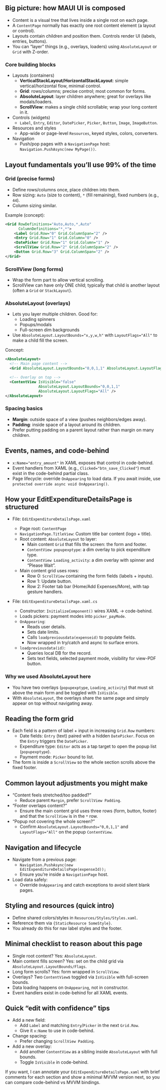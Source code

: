 
## Big picture: how MAUI UI is composed

- Content is a visual tree that lives inside a single root on each page.
- A `ContentPage` normally has exactly one root content element (a layout or control).
- Layouts contain children and position them. Controls render UI (labels, entries, buttons).
- You can “layer” things (e.g., overlays, loaders) using `AbsoluteLayout` or `Grid` with Z-order.

### Core building blocks

- Layouts (containers)
  - **VerticalStackLayout/HorizontalStackLayout**: simple vertical/horizontal flow, minimal control.
  - **Grid**: rows/columns; precise control; most common for forms.
  - **AbsoluteLayout**: layer children anywhere; great for overlays like modals/loaders.
  - **ScrollView**: makes a single child scrollable; wrap your long content in it.
- Controls (widgets)
  - `Label`, `Entry`, `Editor`, `DatePicker`, `Picker`, `Button`, `Image`, `ImageButton`.
- Resources and styles
  - App-wide or page-level `Resources`, keyed styles, colors, converters.
- Navigation
  - Push/pop pages with a `NavigationPage` host: `Navigation.PushAsync(new MyPage())`.

## Layout fundamentals you’ll use 99% of the time

### Grid (precise forms)

- Define rows/columns once, place children into them.
- Row sizing: `Auto` (size to content), `*` (fill remaining), fixed numbers (e.g., `44`).
- Column sizing similar.

Example (concept):
```xml
<Grid RowDefinitions="Auto,Auto,*,Auto"
      ColumnDefinitions="*,*">
    <Label Grid.Row="0" Grid.ColumnSpan="2" />
    <Entry Grid.Row="1" Grid.Column="0" />
    <DatePicker Grid.Row="1" Grid.Column="1" />
    <ScrollView Grid.Row="2" Grid.ColumnSpan="2" />
    <Button Grid.Row="3" Grid.ColumnSpan="2" />
</Grid>
```

### ScrollView (long forms)

- Wrap the form part to allow vertical scrolling.
- ScrollView can have only ONE child; typically that child is another layout (often a `Grid` or `StackLayout`).

### AbsoluteLayout (overlays)

- Lets you layer multiple children. Good for:
  - Loading spinners
  - Popups/modals
  - Full-screen dim backgrounds
- Use `AbsoluteLayout.LayoutBounds="x,y,w,h"` with `LayoutFlags="All"` to make a child fill the screen.

Concept:
```xml
<AbsoluteLayout>
  <!-- Main page content -->
  <Grid AbsoluteLayout.LayoutBounds="0,0,1,1" AbsoluteLayout.LayoutFlags="All" />

  <!-- Overlay on top -->
  <ContentView IsVisible="false"
               AbsoluteLayout.LayoutBounds="0,0,1,1"
               AbsoluteLayout.LayoutFlags="All" />
</AbsoluteLayout>
```

### Spacing basics

- **Margin**: outside space of a view (pushes neighbors/edges away).
- **Padding**: inside space of a layout around its children.
- Prefer putting padding on a parent layout rather than margin on many children.

## Events, names, and code-behind

- `x:Name="entry_amount"` in XAML exposes that control in code-behind.
- Event handlers from XAML (e.g., `Clicked="btn_save_Clicked"`) must exist in the code-behind partial class.
- Page lifecycle: override `OnAppearing` to load data. If you await inside, use `protected override async void OnAppearing()`.

## How your EditExpenditureDetailsPage is structured

- File: `EditExpenditureDetailsPage.xaml`
  - Page root: `ContentPage`
  - `NavigationPage.TitleView`: Custom title bar content (logo + title).
  - Root content: `AbsoluteLayout` to layer:
    - Main content `Grid` that fills the screen: the form and footer.
    - `ContentView popupexptype`: a dim overlay to pick expenditure type.
    - `ContentView Loading_activity`: a dim overlay with spinner and “Please Wait”.
  - Main content grid uses rows:
    - Row 0: `ScrollView` containing the form fields (labels + inputs).
    - Row 1: Update button.
    - Row 2: Footer tab bar (Home/Add Expenses/More), with tap gesture handlers.

- File: `EditExpenditureDetailsPage.xaml.cs`
  - Constructor: `InitializeComponent()` wires XAML → code-behind.
  - Loads pickers: payment modes into `picker_payMode`.
  - `OnAppearing`:
    - Reads user details.
    - Sets date limits.
    - Calls `loadpreviousdata(expenseid)` to populate fields.
    - Now wrapped in try/catch and async to surface errors.
  - `loadpreviousdata(id)`:
    - Queries local DB for the record.
    - Sets text fields, selected payment mode, visibility for view-PDF button.

### Why we used AbsoluteLayout here

- You have two overlays (`popupexptype`, `Loading_activity`) that must sit above the main form and be toggled with `IsVisible`.
- With `AbsoluteLayout`, the overlays share the same page and simply appear on top without navigating away.

## Reading the form grid

- Each field is a pattern of label + input in increasing `Grid.Row` numbers:
  - Date fields: `Entry` (text) paired with a hidden `DatePicker`. Focus on the `Entry` triggers the `DatePicker`.
  - Expenditure type: `Editor` acts as a tap target to open the popup list (`popupexptype`).
  - Payment mode: `Picker` bound to list.
- The form is inside a `ScrollView` so the whole section scrolls above the fixed footer.

## Common layout adjustments you might make

- “Content feels stretched/too padded?”
  - Reduce parent `Margin`, prefer `ScrollView Padding`.
- “Footer overlaps content?”
  - Ensure the main content grid uses three rows (form, button, footer) and that the `ScrollView` is in the `*` row.
- “Popup not covering the whole screen?”
  - Confirm `AbsoluteLayout.LayoutBounds="0,0,1,1"` and `LayoutFlags="All"` on the popup `ContentView`.

## Navigation and lifecycle

- Navigate from a previous page:
  - `Navigation.PushAsync(new EditExpenditureDetailsPage(expenseId));`
  - Ensure you’re inside a `NavigationPage` host.
- Load data safely:
  - Override `OnAppearing` and catch exceptions to avoid silent blank pages.

## Styling and resources (quick intro)

- Define shared colors/styles in `Resources/Styles/Styles.xaml`.
- Reference them via `{StaticResource SomeStyle}`.
- You already do this for nav label styles and the footer.

## Minimal checklist to reason about this page

- Single root content? Yes: `AbsoluteLayout`.
- Main content fills screen? Yes: set on the child grid via `AbsoluteLayout.LayoutBounds/Flags`.
- Long form scrolls? Yes: form wrapped in `ScrollView`.
- Overlays? Two `ContentView`s toggled via `IsVisible` with full-screen bounds.
- Data loading happens on `OnAppearing`, not in constructor.
- Event handlers exist in code-behind for all XAML events.

## Quick “edit with confidence” tips

- Add a new field:
  - Add `Label` and matching `Entry`/`Picker` in the next `Grid.Row`.
  - Give it `x:Name` to use in code-behind.
- Change spacing:
  - Prefer changing `ScrollView Padding`.
- Add a new overlay:
  - Add another `ContentView` as a sibling inside `AbsoluteLayout` with full bounds.
  - Toggle `IsVisible` in code-behind.

If you want, I can annotate your `EditExpenditureDetailsPage.xaml` with brief comments for each section and show a minimal MVVM version next, so you can compare code-behind vs MVVM bindings.